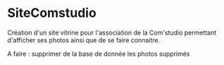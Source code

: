 # SiteComstudio

Création d'un site vitrine pour l'association de la Com'studio permettant d'afficher ses photos ainsi que de se faire connaitre.

A faire :
supprimer de la base de donnée les photos supprimés
